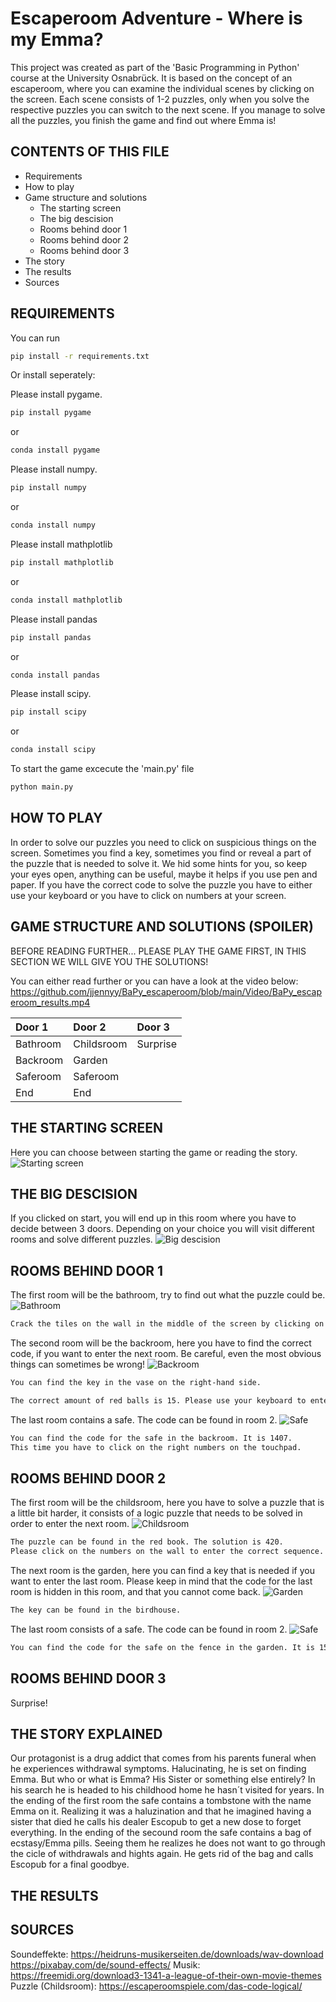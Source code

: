 # Escaperoom Adventure - Where is my Emma? 

This project was created as part of the 'Basic Programming in Python' course at the University Osnabrück.
It is based on the concept of an escaperoom, where you can examine the individual scenes by clicking on the screen. Each scene consists of 1-2 puzzles, only when you solve the respective puzzles you can switch to the next scene.
If you manage to solve all the puzzles, you finish the game and find out where Emma is!

CONTENTS OF THIS FILE
---------------------

 - Requirements
 - How to play
 - Game structure and solutions
    - The starting screen
    - The big descision
    - Rooms behind door 1
    - Rooms behind door 2
    - Rooms behind door 3
 - The story
 - The results
 - Sources

REQUIREMENTS
---------------------
You can run 
```bash
pip install -r requirements.txt
```
Or install seperately:

Please install pygame.
```bash
pip install pygame
```
or 
```bash
conda install pygame
```
 Please install numpy. 
```bash
pip install numpy
```
or 
```bash
conda install numpy
```
Please install mathplotlib

```bash
pip install mathplotlib
```
or 
```bash
conda install mathplotlib
```

Please install pandas

```bash
pip install pandas
```
or 
```bash
conda install pandas
```
Please install scipy.
```bash
pip install scipy
```
or 
```bash
conda install scipy
```
To start the game excecute the 'main.py' file
```bash
python main.py
```

HOW TO PLAY
---------------------
In order to solve our puzzles you need to click on suspicious things on the screen. Sometimes you find a key, sometimes you find or reveal a part of the puzzle that is needed to solve it.
We hid some hints for you, so keep your eyes open, anything can be useful, maybe it helps if you use pen and paper.
If you have the correct code to solve the puzzle you have to either use your keyboard or you have to click on numbers at your screen.

GAME STRUCTURE AND SOLUTIONS (SPOILER)
---------------------
BEFORE READING FURTHER... PLEASE PLAY THE GAME FIRST, IN THIS SECTION WE WILL GIVE YOU THE SOLUTIONS!

You can either read further or you can have a look at the video below:
https://github.com/jjennyy/BaPy_escaperoom/blob/main/Video/BaPy_escaperoom_results.mp4

| Door 1 | Door 2 | Door 3 |
|:--------------|:-------------|:--------------|
| Bathroom | Childsroom | Surprise |
| Backroom | Garden |  |
| Saferoom | Saferoom |  |
| End | End |  |

THE STARTING SCREEN
---------------------
Here you can choose between starting the game or reading the story.
![Starting screen](https://github.com/jjennyy/BaPy_escaperoom/blob/main/Images_README/Startingscreen.PNG)

THE BIG DESCISION
---------------------
If you clicked on start, you will end up in this room where you have to decide between 3 doors.
Depending on your choice you will visit different rooms and solve different puzzles.
![Big descision](https://github.com/jjennyy/BaPy_escaperoom/blob/main/Images_README/Big%20decision.PNG)

ROOMS BEHIND DOOR 1
---------------------
The first room will be the bathroom, try to find out what the puzzle could be.
![Bathroom](https://github.com/jjennyy/BaPy_escaperoom/blob/main/Images_README/Bathroom.PNG)
```bash
Crack the tiles on the wall in the middle of the screen by clicking on it.
```

The second room will be the backroom, here you have to find the correct code, if you want to enter the next room.
Be careful, even the most obvious things can sometimes be wrong!
![Backroom](https://github.com/jjennyy/BaPy_escaperoom/blob/main/Images_README/Backroom.PNG)
```bash
You can find the key in the vase on the right-hand side.
```
```bash
The correct amount of red balls is 15. Please use your keyboard to enter this number (and press enter).
```

The last room contains a safe. The code can be found in room 2.
![Safe](https://github.com/jjennyy/BaPy_escaperoom/blob/main/Images_README/Safe.PNG)
```bash
You can find the code for the safe in the backroom. It is 1407. 
This time you have to click on the right numbers on the touchpad.
```

ROOMS BEHIND DOOR 2
---------------------
The first room will be the childsroom, here you have to solve a puzzle that is a little bit harder, it consists of a logic puzzle that needs to be solved in order to enter the next room.
![Childsroom](https://github.com/jjennyy/BaPy_escaperoom/blob/main/Images_README/Childsroom.PNG)
```bash
The puzzle can be found in the red book. The solution is 420. 
Please click on the numbers on the wall to enter the correct sequence.
```

The next room is the garden, here you can find a key that is needed if you want to enter the last room.
Please keep in mind that the code for the last room is hidden in this room, and that you cannot come back.
![Garden](https://github.com/jjennyy/BaPy_escaperoom/blob/main/Images_README/Garden.PNG)
```bash
The key can be found in the birdhouse.
```

The last room consists of a safe. The code can be found in room 2.
![Safe](https://github.com/jjennyy/BaPy_escaperoom/blob/main/Images_README/Safe.PNG)
```bash
You can find the code for the safe on the fence in the garden. It is 1532 (amount of holes).
```

ROOMS BEHIND DOOR 3
---------------------
Surprise!

THE STORY EXPLAINED
---------------------
Our protagonist is a drug addict that comes from his parents funeral when he experiences withdrawal symptoms. Halucinating, he is set on finding Emma. But who or what is Emma? His Sister or something else entirely?
In his search he is headed to his childhood home he hasn´t visited for years.
In the ending of the first room the safe contains a tombstone with the name Emma on it. Realizing it was a haluzination and that he imagined having a sister that died he calls his dealer Escopub to get a new dose to forget everything.
In the ending of the secound room the safe contains a bag of ecstasy/Emma pills. Seeing them he realizes he does not want to go through the cicle of withdrawals and hights again. He gets rid of the bag and calls Escopub for a final goodbye.

THE RESULTS
---------------------


SOURCES
---------------------
Soundeffekte: https://heidruns-musikerseiten.de/downloads/wav-download
              https://pixabay.com/de/sound-effects/
Musik: https://freemidi.org/download3-1341-a-league-of-their-own-movie-themes
Puzzle (Childsroom): https://escaperoomspiele.com/das-code-logical/

